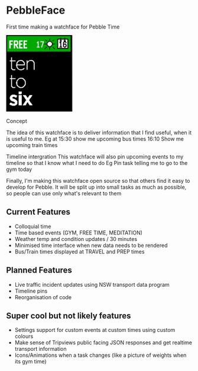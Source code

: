 # PebbleFace
First time making a watchface for Pebble Time


<img src="/resources/images/Capture.PNG" width="179" height="206" />


Concept


The idea of this watchface is to deliver information that I find useful, when it is useful to me.
Eg at 15:30 show me upcoming bus times
16:10 Show me upcoming train times


Timeline intergration
This watchface will also pin upcoming events to my timeline so that I know what I need to do
Eg Pin task telling me to go to the gym today


Finally, I'm making this watchface open source so that others find it easy to develop for Pebble. It will be split up into small tasks as much as possible, so people can use only what's relevant to them


## Current Features
+ Colloquial time
+ Time based events (GYM, FREE TIME, MEDITATION)
+ Weather temp and condition updates / 30 minutes
+ Minimised time interface when new data needs to be rendered
+ Bus/Train times displayed at TRAVEL and PREP times

## Planned Features
+ Live traffic incident updates using NSW transport data program
+ Timeline pins
+ Reorganisation of code

## Super cool but not likely features
+ Settings support for custom events at custom times using custom colours
+ Make sense of Tripviews public facing JSON responses and get realtime transport information
+ Icons/Animations when a task changes (like a picture of weights when its gym time)
